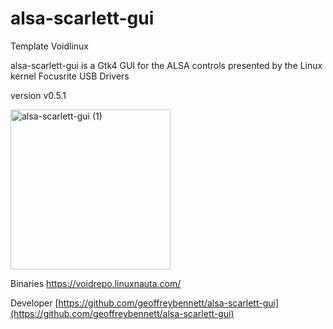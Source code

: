 # alsa-scarlett-gui

Template Voidlinux

alsa-scarlett-gui is a Gtk4 GUI for the ALSA controls presented by the Linux kernel Focusrite USB Drivers

version v0.5.1

<img width="256" height="256" alt="alsa-scarlett-gui (1)" src="https://github.com/user-attachments/assets/45965401-2e9c-4cdd-b7d6-ace5d5438c20" />

Binaries https://voidrepo.linuxnauta.com/

Developer
[https://github.com/geoffreybennett/alsa-scarlett-gui](https://github.com/geoffreybennett/alsa-scarlett-gui)
